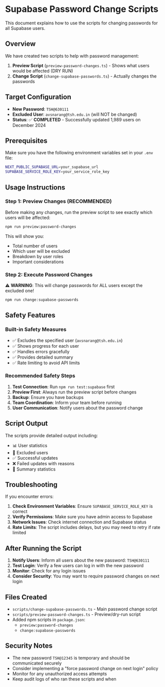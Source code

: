 # Supabase Password Change Scripts

This document explains how to use the scripts for changing passwords for all Supabase users.

## Overview

We have created two scripts to help with password management:

1. **Preview Script** (`preview-password-changes.ts`) - Shows what users would be affected (DRY RUN)
2. **Change Script** (`change-supabase-passwords.ts`) - Actually changes the passwords

## Target Configuration

- **New Password**: `TSH@630111`
- **Excluded User**: `avsnarang@tsh.edu.in` (will NOT be changed)
- **Status**: ✅ **COMPLETED** - Successfully updated 1,989 users on December 2024

## Prerequisites

Make sure you have the following environment variables set in your `.env` file:

```bash
NEXT_PUBLIC_SUPABASE_URL=your_supabase_url
SUPABASE_SERVICE_ROLE_KEY=your_service_role_key
```

## Usage Instructions

### Step 1: Preview Changes (RECOMMENDED)

Before making any changes, run the preview script to see exactly which users will be affected:

```bash
npm run preview:password-changes
```

This will show you:
- Total number of users
- Which user will be excluded
- Breakdown by user roles
- Important considerations

### Step 2: Execute Password Changes

⚠️ **WARNING**: This will change passwords for ALL users except the excluded one!

```bash
npm run change:supabase-passwords
```

## Safety Features

### Built-in Safety Measures
- ✅ Excludes the specified user (`avsnarang@tsh.edu.in`)
- ✅ Shows progress for each user
- ✅ Handles errors gracefully
- ✅ Provides detailed summary
- ✅ Rate limiting to avoid API limits

### Recommended Safety Steps
1. **Test Connection**: Run `npm run test:supabase` first
2. **Preview First**: Always run the preview script before changes
3. **Backup**: Ensure you have backups
4. **Team Coordination**: Inform your team before running
5. **User Communication**: Notify users about the password change

## Script Output

The scripts provide detailed output including:
- 📊 User statistics
- 🚫 Excluded users
- ✅ Successful updates
- ❌ Failed updates with reasons
- 📱 Summary statistics

## Troubleshooting

If you encounter errors:

1. **Check Environment Variables**: Ensure `SUPABASE_SERVICE_ROLE_KEY` is correct
2. **Verify Permissions**: Make sure you have admin access to Supabase
3. **Network Issues**: Check internet connection and Supabase status
4. **Rate Limits**: The script includes delays, but you may need to retry if rate limited

## After Running the Script

1. **Notify Users**: Inform all users about the new password: `TSH@630111`
2. **Test Login**: Verify a few users can log in with the new password
3. **Monitor**: Check for any login issues
4. **Consider Security**: You may want to require password changes on next login

## Files Created

- `scripts/change-supabase-passwords.ts` - Main password change script
- `scripts/preview-password-changes.ts` - Preview/dry-run script
- Added npm scripts in `package.json`:
  - `preview:password-changes`
  - `change:supabase-passwords`

## Security Notes

- The new password `TSH@12345` is temporary and should be communicated securely
- Consider implementing a "force password change on next login" policy
- Monitor for any unauthorized access attempts
- Keep audit logs of who ran these scripts and when 